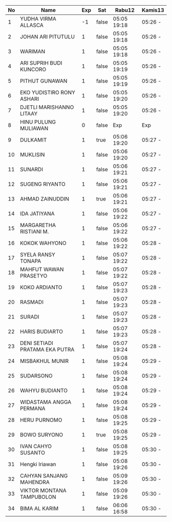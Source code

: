 | No | Name | Exp | Sat | Rabu12 | Kamis13 |
|-----|-----|-----|-----|-----|-----|
| 1 | YUDHA VIRMA ALLASCA | -1 | false | 05:05 19:18 | 05:26 - |
| 2 | JOHAN ARI PITUTULU | 1 | false | 05:05 19:18 | 05:26 - |
| 3 | WARIMAN | 1 | false | 05:05 19:18 | 05:26 - |
| 4 | ARI SUPRIH BUDI KUNCORO | 1 | false | 05:05 19:19 | 05:26 - |
| 5 | PITHUT GUNAWAN | 1 | false | 05:05 19:19 | 05:26 - |
| 6 | EKO YUDISTIRO RONY ASHARI | 1 | false | 05:05 19:20 | 05:26 - |
| 7 | DJETLI MARISHANNO LITAAY | 1 | false | 05:05 19:20 | 05:26 - |
| 8 | HINU PULUNG MULIAWAN | 0 | false | Exp | Exp |
| 9 | DULKAMIT | 1 | true | 05:06 19:20 | 05:27 - |
| 10 | MUKLISIN | 1 | false | 05:06 19:20 | 05:27 - |
| 11 | SUNARDI | 1 | false | 05:06 19:21 | 05:27 - |
| 12 | SUGENG RIYANTO | 1 | false | 05:06 19:21 | 05:27 - |
| 13 | AHMAD ZAINUDDIN | 1 | true | 05:06 19:21 | 05:27 - |
| 14 | IDA JATIYANA | 1 | false | 05:06 19:22 | 05:27 - |
| 15 | MARGARETHA RISTIANI M. | 1 | false | 05:06 19:22 | 05:27 - |
| 16 | KOKOK WAHYONO | 1 | false | 05:06 19:22 | 05:28 - |
| 17 | SYELA RANSY TONAPA | 1 | false | 05:07 19:22 | 05:28 - |
| 18 | MAHFUT WAWAN PRASETYO | 1 | false | 05:07 19:22 | 05:28 - |
| 19 | KOKO ARDIANTO | 1 | false | 05:07 19:23 | 05:28 - |
| 20 | RASMADI | 1 | false | 05:07 19:23 | 05:28 - |
| 21 | SURADI | 1 | false | 05:07 19:23 | 05:28 - |
| 22 | HARIS BUDIARTO | 1 | false | 05:07 19:23 | 05:28 - |
| 23 | DENI SETIADI PRATAMA EKA PUTRA | 1 | false | 05:07 19:24 | 05:28 - |
| 24 | MISBAKHUL MUNIR | 1 | false | 05:08 19:24 | 05:29 - |
| 25 | SUDARSONO | 1 | false | 05:08 19:24 | 05:29 - |
| 26 | WAHYU BUDIANTO | 1 | false | 05:08 19:24 | 05:29 - |
| 27 | WIDASTAMA ANGGA PERMANA | 1 | false | 05:08 19:24 | 05:29 - |
| 28 | HERU PURNOMO | 1 | false | 05:08 19:25 | 05:29 - |
| 29 | BOWO SURYONO | 1 | true | 05:08 19:25 | 05:29 - |
| 30 | IVAN CAHYO SUSANTO | 1 | false | 05:08 19:25 | 05:30 - |
| 31 | Hengki Iriawan | 1 | false | 05:08 19:26 | 05:30 - |
| 32 | CAHYAN SANJANG MAHENDRA | 1 | false | 05:09 19:26 | 05:30 - |
| 33 | VIKTOR MONTANA TAMPUBOLON | 1 | false | 05:09 19:26 | 05:30 - |
| 34 | BIMA AL KARIM | 1 | false | 06:06 16:58 | 05:30 - |
